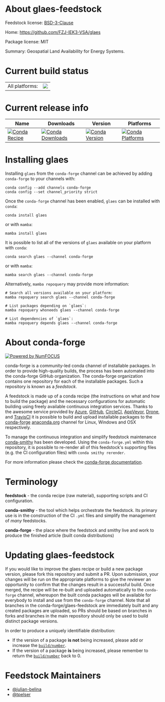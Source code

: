About glaes-feedstock
=====================

Feedstock license: [BSD-3-Clause](https://github.com/conda-forge/glaes-feedstock/blob/main/LICENSE.txt)

Home: https://github.com/FZJ-IEK3-VSA/glaes

Package license: MIT

Summary: Geospatial Land Availability for Energy Systems.

Current build status
====================


<table><tr><td>All platforms:</td>
    <td>
      <a href="https://dev.azure.com/conda-forge/feedstock-builds/_build/latest?definitionId=17686&branchName=main">
        <img src="https://dev.azure.com/conda-forge/feedstock-builds/_apis/build/status/glaes-feedstock?branchName=main">
      </a>
    </td>
  </tr>
</table>

Current release info
====================

| Name | Downloads | Version | Platforms |
| --- | --- | --- | --- |
| [![Conda Recipe](https://img.shields.io/badge/recipe-glaes-green.svg)](https://anaconda.org/conda-forge/glaes) | [![Conda Downloads](https://img.shields.io/conda/dn/conda-forge/glaes.svg)](https://anaconda.org/conda-forge/glaes) | [![Conda Version](https://img.shields.io/conda/vn/conda-forge/glaes.svg)](https://anaconda.org/conda-forge/glaes) | [![Conda Platforms](https://img.shields.io/conda/pn/conda-forge/glaes.svg)](https://anaconda.org/conda-forge/glaes) |

Installing glaes
================

Installing `glaes` from the `conda-forge` channel can be achieved by adding `conda-forge` to your channels with:

```
conda config --add channels conda-forge
conda config --set channel_priority strict
```

Once the `conda-forge` channel has been enabled, `glaes` can be installed with `conda`:

```
conda install glaes
```

or with `mamba`:

```
mamba install glaes
```

It is possible to list all of the versions of `glaes` available on your platform with `conda`:

```
conda search glaes --channel conda-forge
```

or with `mamba`:

```
mamba search glaes --channel conda-forge
```

Alternatively, `mamba repoquery` may provide more information:

```
# Search all versions available on your platform:
mamba repoquery search glaes --channel conda-forge

# List packages depending on `glaes`:
mamba repoquery whoneeds glaes --channel conda-forge

# List dependencies of `glaes`:
mamba repoquery depends glaes --channel conda-forge
```


About conda-forge
=================

[![Powered by
NumFOCUS](https://img.shields.io/badge/powered%20by-NumFOCUS-orange.svg?style=flat&colorA=E1523D&colorB=007D8A)](https://numfocus.org)

conda-forge is a community-led conda channel of installable packages.
In order to provide high-quality builds, the process has been automated into the
conda-forge GitHub organization. The conda-forge organization contains one repository
for each of the installable packages. Such a repository is known as a *feedstock*.

A feedstock is made up of a conda recipe (the instructions on what and how to build
the package) and the necessary configurations for automatic building using freely
available continuous integration services. Thanks to the awesome service provided by
[Azure](https://azure.microsoft.com/en-us/services/devops/), [GitHub](https://github.com/),
[CircleCI](https://circleci.com/), [AppVeyor](https://www.appveyor.com/),
[Drone](https://cloud.drone.io/welcome), and [TravisCI](https://travis-ci.com/)
it is possible to build and upload installable packages to the
[conda-forge](https://anaconda.org/conda-forge) [anaconda.org](https://anaconda.org/)
channel for Linux, Windows and OSX respectively.

To manage the continuous integration and simplify feedstock maintenance
[conda-smithy](https://github.com/conda-forge/conda-smithy) has been developed.
Using the ``conda-forge.yml`` within this repository, it is possible to re-render all of
this feedstock's supporting files (e.g. the CI configuration files) with ``conda smithy rerender``.

For more information please check the [conda-forge documentation](https://conda-forge.org/docs/).

Terminology
===========

**feedstock** - the conda recipe (raw material), supporting scripts and CI configuration.

**conda-smithy** - the tool which helps orchestrate the feedstock.
                   Its primary use is in the construction of the CI ``.yml`` files
                   and simplify the management of *many* feedstocks.

**conda-forge** - the place where the feedstock and smithy live and work to
                  produce the finished article (built conda distributions)


Updating glaes-feedstock
========================

If you would like to improve the glaes recipe or build a new
package version, please fork this repository and submit a PR. Upon submission,
your changes will be run on the appropriate platforms to give the reviewer an
opportunity to confirm that the changes result in a successful build. Once
merged, the recipe will be re-built and uploaded automatically to the
`conda-forge` channel, whereupon the built conda packages will be available for
everybody to install and use from the `conda-forge` channel.
Note that all branches in the conda-forge/glaes-feedstock are
immediately built and any created packages are uploaded, so PRs should be based
on branches in forks and branches in the main repository should only be used to
build distinct package versions.

In order to produce a uniquely identifiable distribution:
 * If the version of a package **is not** being increased, please add or increase
   the [``build/number``](https://docs.conda.io/projects/conda-build/en/latest/resources/define-metadata.html#build-number-and-string).
 * If the version of a package **is** being increased, please remember to return
   the [``build/number``](https://docs.conda.io/projects/conda-build/en/latest/resources/define-metadata.html#build-number-and-string)
   back to 0.

Feedstock Maintainers
=====================

* [@julian-belina](https://github.com/julian-belina/)
* [@tpelser](https://github.com/tpelser/)

